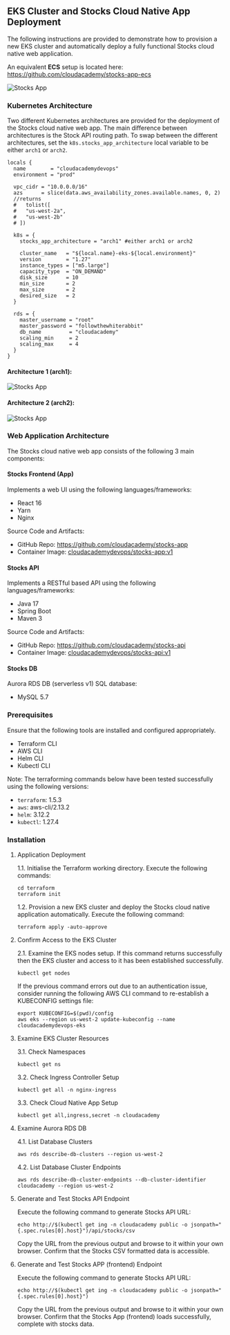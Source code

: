 ## EKS Cluster and Stocks Cloud Native App Deployment
The following instructions are provided to demonstrate how to provision a new EKS cluster and automatically deploy a fully functional Stocks cloud native web application.

An equivalent **ECS** setup is located here:
https://github.com/cloudacademy/stocks-app-ecs

![Stocks App](/docs/stocks.png)

### Kubernetes Architecture
Two different Kubernetes architectures are provided for the deployment of the Stocks cloud native web app. The main difference between architectures is the Stock API routing path. To swap between the different architectures, set the `k8s.stocks_app_architecture` local variable to be either `arch1` or `arch2`.

```
locals {
  name        = "cloudacademydevops"
  environment = "prod"

  vpc_cidr = "10.0.0.0/16"
  azs      = slice(data.aws_availability_zones.available.names, 0, 2)
  //returns
  #   tolist([
  #   "us-west-2a",
  #   "us-west-2b"
  # ])

  k8s = {
    stocks_app_architecture = "arch1" #either arch1 or arch2

    cluster_name   = "${local.name}-eks-${local.environment}"
    version        = "1.27"
    instance_types = ["m5.large"]
    capacity_type  = "ON_DEMAND"
    disk_size      = 10
    min_size       = 2
    max_size       = 2
    desired_size   = 2
  }

  rds = {
    master_username = "root"
    master_password = "followthewhiterabbit"
    db_name         = "cloudacademy"
    scaling_min     = 2
    scaling_max     = 4
  }
}
```

#### Architecture 1 (arch1):

![Stocks App](/docs/eks-stocks-arch1.png)

#### Architecture 2 (arch2):

![Stocks App](/docs/eks-stocks-arch2.png)

### Web Application Architecture
The Stocks cloud native web app consists of the following 3 main components:

#### Stocks Frontend (App)

Implements a web UI using the following languages/frameworks:

- React 16
- Yarn
- Nginx

Source Code and Artifacts:

- GitHub Repo: https://github.com/cloudacademy/stocks-app
- Container Image: [cloudacademydevops/stocks-app:v1](https://hub.docker.com/r/cloudacademydevops/stocks-app)

#### Stocks API

Implements a RESTful based API using the following languages/frameworks:

- Java 17
- Spring Boot
- Maven 3

Source Code and Artifacts:

- GitHub Repo: https://github.com/cloudacademy/stocks-api
- Container Image: [cloudacademydevops/stocks-api:v1](https://hub.docker.com/r/cloudacademydevops/stocks-api)

#### Stocks DB

Aurora RDS DB (serverless v1) SQL database:

- MySQL 5.7

### Prerequisites
Ensure that the following tools are installed and configured appropriately.

- Terraform CLI
- AWS CLI
- Helm CLI
- Kubectl CLI

Note: The terraforming commands below have been tested successfully using the following versions:

- `terraform`: 1.5.3
- `aws`: aws-cli/2.13.2
- `helm`: 3.12.2
- `kubectl`: 1.27.4

### Installation

1. Application Deployment

    1.1. Initialise the Terraform working directory. Execute the following commands:

    ```
    cd terraform
    terraform init
    ```

    1.2. Provision a new EKS cluster and deploy the Stocks cloud native application automatically. Execute the following command:

    ```
    terraform apply -auto-approve
    ```

2. Confirm Access to the EKS Cluster

    2.1. Examine the EKS nodes setup. If this command returns successfully then the EKS cluster and access to it has been established successfully.

    ```
    kubectl get nodes
    ```

    If the previous command errors out due to an authentication issue, consider running the following AWS CLI command to re-establish a KUBECONFIG settings file:

    ```
    export KUBECONFIG=$(pwd)/config
    aws eks --region us-west-2 update-kubeconfig --name cloudacademydevops-eks
    ```

3. Examine EKS Cluster Resources

    3.1. Check Namespaces

    ```
    kubectl get ns
    ```

    3.2. Check Ingress Controller Setup

    ```
    kubectl get all -n nginx-ingress
    ```

    3.3. Check Cloud Native App Setup

    ```
    kubectl get all,ingress,secret -n cloudacademy
    ```

4. Examine Aurora RDS DB

    4.1. List Database Clusters

    ```
    aws rds describe-db-clusters --region us-west-2
    ```

    4.2. List Database Cluster Endpoints

    ```
    aws rds describe-db-cluster-endpoints --db-cluster-identifier cloudacademy --region us-west-2
    ```

5. Generate and Test Stocks API Endpoint

    Execute the following command to generate Stocks API URL:

    ```
    echo http://$(kubectl get ing -n cloudacademy public -o jsonpath="{.spec.rules[0].host}")/api/stocks/csv
    ```

    Copy the URL from the previous output and browse to it within your own browser. Confirm that the Stocks CSV formatted data is accessible.

6. Generate and Test Stocks APP (frontend) Endpoint

    Execute the following command to generate Stocks API URL:

    ```
    echo http://$(kubectl get ing -n cloudacademy public -o jsonpath="{.spec.rules[0].host}")
    ```

    Copy the URL from the previous output and browse to it within your own browser. Confirm that the Stocks App (frontend) loads successfully, complete with stocks data.
